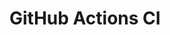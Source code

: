 # GitHub Actions CI






























































































































































































































































































































































































































































































































































































































































































































































































































































































































































































































































































































































































































































































































































































































































































































































































































































































































































































































































































































































































































































































































































































































































































































































































